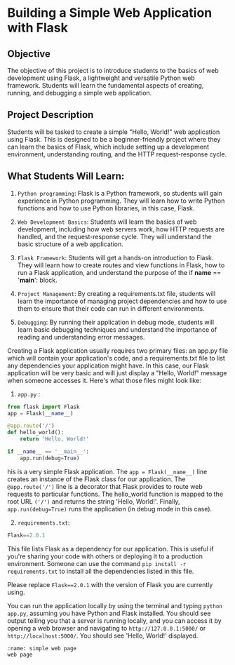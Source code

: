 # Building a Simple Web Application with Flask

## Objective
The objective of this project is to introduce students to the basics of web development using Flask, a lightweight and versatile Python web framework. Students will learn the fundamental aspects of creating, running, and debugging a simple web application.

## Project Description
Students will be tasked to create a simple "Hello, World!" web application using Flask. This is designed to be a beginner-friendly project where they can learn the basics of Flask, which include setting up a development environment, understanding routing, and the HTTP request-response cycle.

## What Students Will Learn:

1. `Python programming`: Flask is a Python framework, so students will gain experience in Python programming. They will learn how to write Python functions and how to use Python libraries, in this case, Flask.

2. `Web Development Basics`: Students will learn the basics of web development, including how web servers work, how HTTP requests are handled, and the request-response cycle. They will understand the basic structure of a web application.

3. `Flask Framework`: Students will get a hands-on introduction to Flask. They will learn how to create routes and view functions in Flask, how to run a Flask application, and understand the purpose of the if __name__ == '__main__': block.

4. `Project Management`: By creating a requirements.txt file, students will learn the importance of managing project dependencies and how to use them to ensure that their code can run in different environments.

5. `Debugging`: By running their application in debug mode, students will learn basic debugging techniques and understand the importance of reading and understanding error messages.

Creating a Flask application usually requires two primary files: an app.py file which will contain your application's code, and a requirements.txt file to list any dependencies your application might have. In this case, our Flask application will be very basic and will just display a "Hello, World!" message when someone accesses it.
Here's what those files might look like:

1. `app.py` :
``` python 
from flask import Flask
app = Flask(__name__)

@app.route('/')
def hello_world():
    return 'Hello, World!'

if __name__ == '__main__':
    app.run(debug=True)

```

his is a very simple Flask application. The `app = Flask(__name__)` line creates an instance of the Flask class for our application. The `@app.route('/')` line is a decorator that Flask provides to route web requests to particular functions. The hello_world function is mapped to the root URL `('/')` and returns the string 'Hello, World!'. Finally, `app.run(debug=True)` runs the application (in debug mode in this case).

2. `requirements.txt`: 
``` python
Flask==2.0.1
```
This file lists Flask as a dependency for our application. This is useful if you're sharing your code with others or deploying it to a production environment. Someone can use the command `pip install -r requirements.txt` to install all the dependencies listed in this file.

Please replace `Flask==2.0.1` with the version of Flask you are currently using.

You can run the application locally by using the terminal and typing `python app.py`, assuming you have Python and Flask installed. You should see output telling you that a server is running locally, and you can access it by opening a web browser and navigating to `http://127.0.0.1:5000/` or `http://localhost:5000/`. You should see 'Hello, World!' displayed.

```{figure} /images/flask_page.png
:name: simple web page
web page
```
